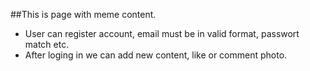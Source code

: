 ##This is page with meme content.
- User can register account, email must be in valid format, passwort match etc.
- After loging in we can add new content, like or comment photo.